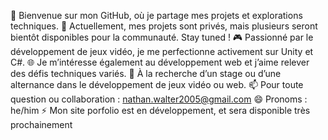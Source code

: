 👋 Bienvenue sur mon GitHub, où je partage mes projets et explorations techniques.
👀 Actuellement, mes projets sont privés, mais plusieurs seront bientôt disponibles pour la communauté. Stay tuned !
🎮 Passionné par le développement de jeux vidéo, je me perfectionne activement sur Unity et C#.
🌐 Je m’intéresse également au développement web et j’aime relever des défis techniques variés.
💼 À la recherche d’un stage ou d’une alternance dans le développement de jeux vidéo ou web.
📫 Pour toute question ou collaboration : nathan.walter2005@gmail.com
😄 Pronoms : he/him
⚡ Mon site porfolio est en développement, et sera disponible très prochainement
